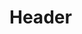 <!-- TITLE: Tail Sweep -->
<!-- SUBTITLE: Sweep your dragon tail in a circle around you, dealing damage and stunning them. -->

# Header